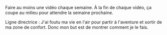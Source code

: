 Faire au moins une vidéo chaque semaine. 
À la fin de chaque vidéo, ça coupe au milieu pour attendre la semaine prochaine. 

Ligne directrice : J'ai foutu ma vie en l'air pour partir à l'aventure et sortir de ma zone de confort. Donc mon but est de montrer comment je le fais. 